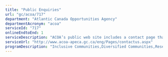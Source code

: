 ```yaml
---
title: "Public Enquiries"
url: "gc/acoa/717"
department: "Atlantic Canada Opportunities Agency"
departmentAcronym: "acoa"
serviceId: "717"
onlineEndtoEnd: 1
serviceDescription: "ACOA’s public web site includes a contact page that offers the reader an opportunity to make inquiries via two separate channels – email or phone and provides contact information for its various offices throughout the Atlantic region. ACOA has a system in place to respond to web inquiries. \"Home Page Comments\" manager ensures inquiries are forwarded promptly to the responsible group or individuals for response."
serviceUrl: "http://www.acoa-apeca.gc.ca/eng/Pages/contactus.aspx"
programDescription: "Inclusive Communities,Diversified Communities,Research and Development and Commercialization,Innovation Ecosystem,Business Growth,Trade and Investment,Policy Research and Engagement,Internal Services"
---
```

